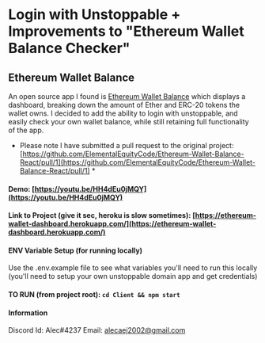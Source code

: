 # Login with Unstoppable + Improvements to "Ethereum Wallet Balance Checker"

## Ethereum Wallet Balance

An open source app I found is [Ethereum Wallet Balance](https://www.ethereumwalletbalance.com/) which displays a dashboard, breaking down the amount of Ether and ERC-20 tokens the wallet owns. I decided to add the ability to login with unstoppable, and easily check your own wallet balance, while still retaining full functionality of the app.  

* Please note I have submitted a pull request to the original project: [https://github.com/ElementalEquityCode/Ethereum-Wallet-Balance-React/pull/1](https://github.com/ElementalEquityCode/Ethereum-Wallet-Balance-React/pull/1) *

#### Demo: [https://youtu.be/HH4dEu0jMQY](https://youtu.be/HH4dEu0jMQY)

#### Link to Project (give it sec, heroku is slow sometimes): [https://ethereum-wallet-dashboard.herokuapp.com/](https://ethereum-wallet-dashboard.herokuapp.com/)


#### ENV Variable Setup (for running locally)
Use the .env.example file to see what variables you'll need to run this locally (you'll need to setup your own unstoppable domain app and get credentials)

#### TO RUN (from project root): `cd Client && npm start`
#### Information
Discord Id: Alec#4237
Email: alecaej2002@gmail.com